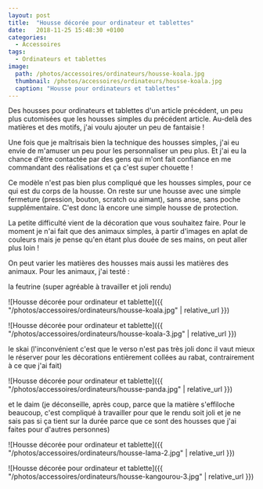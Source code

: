 ```yaml
---
layout: post
title:  "Housse décorée pour ordinateur et tablettes"
date:   2018-11-25 15:48:30 +0100
categories: 
  - Accessoires
tags: 
  - Ordinateurs et tablettes
image:
  path: /photos/accessoires/ordinateurs/housse-koala.jpg
  thumbnail: /photos/accessoires/ordinateurs/housse-koala.jpg
  caption: "Housse pour ordinateurs et tablettes"
---
```


Des housses pour ordinateurs et tablettes d'un article précédent, un peu plus cutomisées que les housses simples du précédent article. Au-delà des matières et des motifs, j'ai voulu ajouter un peu de fantaisie ! 

<!-- more -->

Une fois que je maîtrisais bien la technique des housses simples, j'ai eu envie de m'amuser un peu pour les personnaliser un peu plus. Et j'ai eu la chance d'être contactée par des gens qui m'ont fait confiance en me commandant des réalisations et ça c'est super chouette !  

Ce modèle n'est pas bien plus compliqué que les housses simples, pour ce qui est du corps de la housse. On reste sur une housse avec une simple fermeture (pression, bouton, scratch ou aimant), sans anse, sans poche supplémentaire. C'est donc là encore une simple housse de protection. 

La petite difficulté vient de la décoration que vous souhaitez faire. Pour le moment je n'ai fait que des animaux simples, à partir d'images en aplat de couleurs mais je pense qu'en étant plus douée de ses mains, on peut aller plus loin ! 

On peut varier les matières des housses mais aussi les matières des animaux. Pour les animaux, j'ai testé : 

la feutrine (super agréable à travailler et joli rendu)

![Housse décorée pour ordinateur et tablette]({{ "/photos/accessoires/ordinateurs/housse-koala.jpg" | relative_url }})

![Housse décorée pour ordinateur et tablette]({{ "/photos/accessoires/ordinateurs/housse-koala-3.jpg" | relative_url }})


le skai (l'inconvénient c'est que le verso n'est pas très joli donc il vaut mieux le réserver pour les décorations entièrement collées au rabat, contrairement à ce que j'ai fait) 

![Housse décorée pour ordinateur et tablette]({{ "/photos/accessoires/ordinateurs/housse-panda.jpg" | relative_url }})

et le daim (je déconseille, après coup, parce que la matière s'effiloche beaucoup, c'est compliqué à travailler pour que le rendu soit joli et je ne sais pas si ça tient sur la durée parce que ce sont des housses que j'ai faites pour d'autres personnes)

![Housse décorée pour ordinateur et tablette]({{ "/photos/accessoires/ordinateurs/housse-lama-2.jpg" | relative_url }})

![Housse décorée pour ordinateur et tablette]({{ "/photos/accessoires/ordinateurs/housse-kangourou-3.jpg" | relative_url }})

